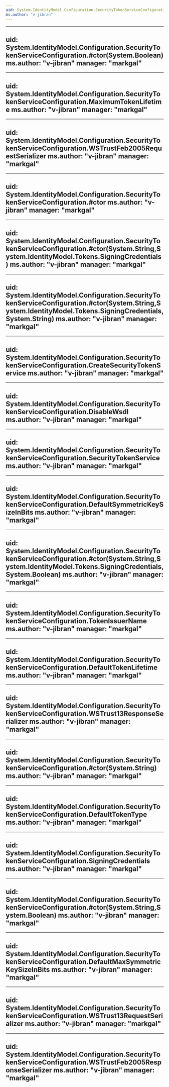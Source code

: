 ```yaml
---
uid: System.IdentityModel.Configuration.SecurityTokenServiceConfiguration
ms.author: "v-jibran"
---
```


---
uid: System.IdentityModel.Configuration.SecurityTokenServiceConfiguration.#ctor(System.Boolean)
ms.author: "v-jibran"
manager: "markgal"
---

---
uid: System.IdentityModel.Configuration.SecurityTokenServiceConfiguration.MaximumTokenLifetime
ms.author: "v-jibran"
manager: "markgal"
---

---
uid: System.IdentityModel.Configuration.SecurityTokenServiceConfiguration.WSTrustFeb2005RequestSerializer
ms.author: "v-jibran"
manager: "markgal"
---

---
uid: System.IdentityModel.Configuration.SecurityTokenServiceConfiguration.#ctor
ms.author: "v-jibran"
manager: "markgal"
---

---
uid: System.IdentityModel.Configuration.SecurityTokenServiceConfiguration.#ctor(System.String,System.IdentityModel.Tokens.SigningCredentials)
ms.author: "v-jibran"
manager: "markgal"
---

---
uid: System.IdentityModel.Configuration.SecurityTokenServiceConfiguration.#ctor(System.String,System.IdentityModel.Tokens.SigningCredentials,System.String)
ms.author: "v-jibran"
manager: "markgal"
---

---
uid: System.IdentityModel.Configuration.SecurityTokenServiceConfiguration.CreateSecurityTokenService
ms.author: "v-jibran"
manager: "markgal"
---

---
uid: System.IdentityModel.Configuration.SecurityTokenServiceConfiguration.DisableWsdl
ms.author: "v-jibran"
manager: "markgal"
---

---
uid: System.IdentityModel.Configuration.SecurityTokenServiceConfiguration.SecurityTokenService
ms.author: "v-jibran"
manager: "markgal"
---

---
uid: System.IdentityModel.Configuration.SecurityTokenServiceConfiguration.DefaultSymmetricKeySizeInBits
ms.author: "v-jibran"
manager: "markgal"
---

---
uid: System.IdentityModel.Configuration.SecurityTokenServiceConfiguration.#ctor(System.String,System.IdentityModel.Tokens.SigningCredentials,System.Boolean)
ms.author: "v-jibran"
manager: "markgal"
---

---
uid: System.IdentityModel.Configuration.SecurityTokenServiceConfiguration.TokenIssuerName
ms.author: "v-jibran"
manager: "markgal"
---

---
uid: System.IdentityModel.Configuration.SecurityTokenServiceConfiguration.DefaultTokenLifetime
ms.author: "v-jibran"
manager: "markgal"
---

---
uid: System.IdentityModel.Configuration.SecurityTokenServiceConfiguration.WSTrust13ResponseSerializer
ms.author: "v-jibran"
manager: "markgal"
---

---
uid: System.IdentityModel.Configuration.SecurityTokenServiceConfiguration.#ctor(System.String)
ms.author: "v-jibran"
manager: "markgal"
---

---
uid: System.IdentityModel.Configuration.SecurityTokenServiceConfiguration.DefaultTokenType
ms.author: "v-jibran"
manager: "markgal"
---

---
uid: System.IdentityModel.Configuration.SecurityTokenServiceConfiguration.SigningCredentials
ms.author: "v-jibran"
manager: "markgal"
---

---
uid: System.IdentityModel.Configuration.SecurityTokenServiceConfiguration.#ctor(System.String,System.Boolean)
ms.author: "v-jibran"
manager: "markgal"
---

---
uid: System.IdentityModel.Configuration.SecurityTokenServiceConfiguration.DefaultMaxSymmetricKeySizeInBits
ms.author: "v-jibran"
manager: "markgal"
---

---
uid: System.IdentityModel.Configuration.SecurityTokenServiceConfiguration.WSTrust13RequestSerializer
ms.author: "v-jibran"
manager: "markgal"
---

---
uid: System.IdentityModel.Configuration.SecurityTokenServiceConfiguration.WSTrustFeb2005ResponseSerializer
ms.author: "v-jibran"
manager: "markgal"
---

